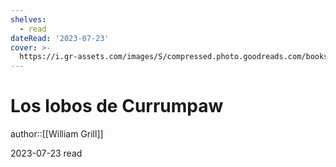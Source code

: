 ```yaml
---
shelves:
  - read
dateRead: '2023-07-23'
cover: >-
  https://i.gr-assets.com/images/S/compressed.photo.goodreads.com/books/1485076491l/33964941.jpg
---
```

# Los lobos de Currumpaw

author::[[William Grill]]

2023-07-23
read